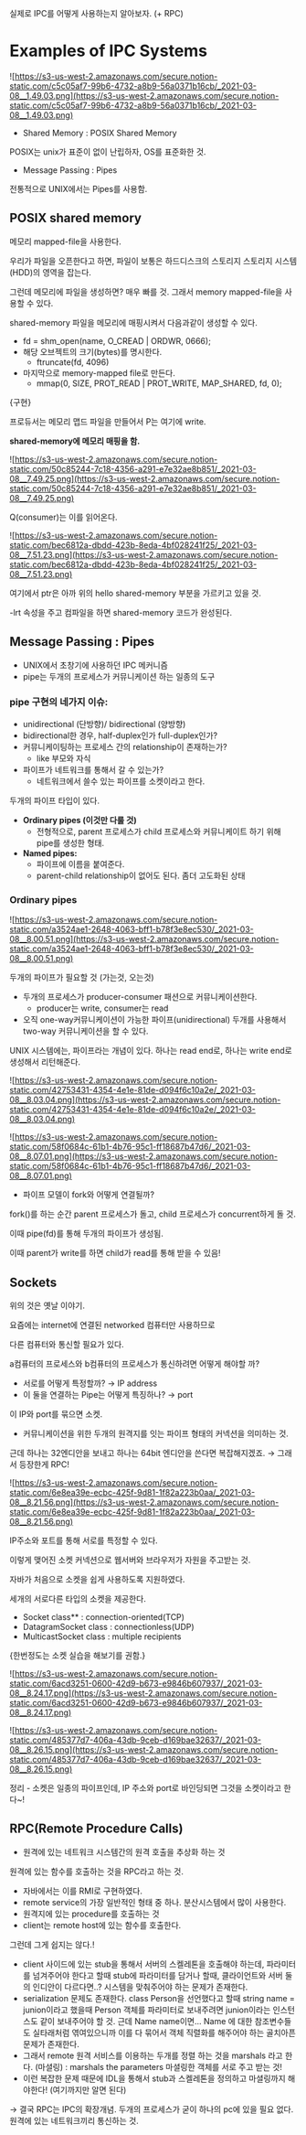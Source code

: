 실제로 IPC를 어떻게 사용하는지 알아보자. (+ RPC)

# Examples of IPC Systems

![https://s3-us-west-2.amazonaws.com/secure.notion-static.com/c5c05af7-99b6-4732-a8b9-56a0371b16cb/_2021-03-08__1.49.03.png](https://s3-us-west-2.amazonaws.com/secure.notion-static.com/c5c05af7-99b6-4732-a8b9-56a0371b16cb/_2021-03-08__1.49.03.png)

- Shared Memory : POSIX Shared Memory

POSIX는 unix가 표준이 없이 난립하자, OS를 표준화한 것.

- Message Passing : Pipes

전통적으로 UNIX에서는 Pipes를 사용함.

## POSIX shared memory

메모리 mapped-file을 사용한다.

우리가 파일을 오픈한다고 하면, 파일이 보통은 하드디스크의 스토리지 스토리지 시스템(HDD)의 영역을 잡는다.

그런데 메모리에 파일을 생성하면? 매우 빠를 것. 그래서 memory mapped-file을 사용할 수 있다.

shared-memory 파일을 메모리에 매핑시켜서 다음과같이 생성할 수 있다.

- fd = shm_open(name, O_CREAD | ORDWR, 0666);
- 해당 오브젝트의 크기(bytes)를 명시한다.
    - ftruncate(fd, 4096)
- 마지막으로 memory-mapped file로 만든다.
    - mmap(0, SIZE, PROT_READ | PROT_WRITE, MAP_SHARED, fd, 0);

{구현}

프로듀서는 메모리 맵드 파일을 만들어서 P는 여기에 write.

**shared-memory에 메모리 매핑을 함.**

![https://s3-us-west-2.amazonaws.com/secure.notion-static.com/50c85244-7c18-4356-a291-e7e32ae8b851/_2021-03-08__7.49.25.png](https://s3-us-west-2.amazonaws.com/secure.notion-static.com/50c85244-7c18-4356-a291-e7e32ae8b851/_2021-03-08__7.49.25.png)

Q(consumer)는 이를 읽어온다.

![https://s3-us-west-2.amazonaws.com/secure.notion-static.com/bec6812a-dbdd-423b-8eda-4bf028241f25/_2021-03-08__7.51.23.png](https://s3-us-west-2.amazonaws.com/secure.notion-static.com/bec6812a-dbdd-423b-8eda-4bf028241f25/_2021-03-08__7.51.23.png)

여기에서 ptr은 아까 위의 hello shared-memory 부분을 가르키고 있을 것.

-lrt 속성을 주고 컴파일을 하면 shared-memory 코드가 완성된다.

## Message Passing : Pipes

- UNIX에서 초창기에 사용하던 IPC 메커니즘
- pipe는 두개의 프로세스가 커뮤니케이션 하는 일종의 도구

### pipe 구현의 네가지 이슈:

- unidirectional (단방향)/ bidirectional (양방향)
- bidirectional한 경우, half-duplex인가 full-duplex인가?
- 커뮤니케이팅하는 프로세스 간의 relationship이 존재하는가?
    - like 부모와 자식
- 파이프가 네트워크를 통해서 갈 수 있는가?
    - 네트워크에서 쓸수 있는 파이프를 소켓이라고 한다.

두개의 파이프 타입이 있다.

- **Ordinary pipes (이것만 다룰 것)**
    - 전형적으로, parent 프로세스가 child 프로세스와 커뮤니케이트 하기 위해 pipe를 생성한 형태.
- **Named pipes:**
    - 파이프에 이름을 붙여준다.
    - parent-child relationship이 없어도 된다. 좀더 고도화된 상태

### Ordinary pipes

![https://s3-us-west-2.amazonaws.com/secure.notion-static.com/a3524ae1-2648-4063-bff1-b78f3e8ec530/_2021-03-08__8.00.51.png](https://s3-us-west-2.amazonaws.com/secure.notion-static.com/a3524ae1-2648-4063-bff1-b78f3e8ec530/_2021-03-08__8.00.51.png)

두개의 파이프가 필요할 것 (가는것, 오는것)

- 두개의 프로세스가 producer-consumer 패션으로 커뮤니케이션한다.
    - producer는 write, consumer는 read
- 오직 one-way커뮤니케이션이 가능한 파이프(unidirectional) 두개를 사용해서 two-way 커뮤니케이션을 할 수 있다.

UNIX 시스템에는, 파이프라는 개념이 있다. 하나는 read end로, 하나는 write end로 생성해서 리턴해준다.

![https://s3-us-west-2.amazonaws.com/secure.notion-static.com/42753431-4354-4e1e-81de-d094f6c10a2e/_2021-03-08__8.03.04.png](https://s3-us-west-2.amazonaws.com/secure.notion-static.com/42753431-4354-4e1e-81de-d094f6c10a2e/_2021-03-08__8.03.04.png)

![https://s3-us-west-2.amazonaws.com/secure.notion-static.com/58f0684c-61b1-4b76-95c1-ff18687b47d6/_2021-03-08__8.07.01.png](https://s3-us-west-2.amazonaws.com/secure.notion-static.com/58f0684c-61b1-4b76-95c1-ff18687b47d6/_2021-03-08__8.07.01.png)

- 파이프 모델이 fork와 어떻게 연결될까?

fork()를 하는 순간 parent 프로세스가 돌고, child 프로세스가 concurrent하게 돌 것.

이때 pipe(fd)를 통해 두개의 파이프가 생성됨.

이때 parent가 write를 하면 child가 read를 통해 받을 수 있음! 

## Sockets

위의 것은 옛날 이야기.

요즘에는 internet에 연결된 networked 컴퓨터만 사용하므로

다른 컴퓨터와 통신할 필요가 있다.

a컴퓨터의 프로세스와 b컴퓨터의 프로세스가 통신하려면 어떻게 해야할 까?

- 서로를 어떻게 특정할까? → IP address
- 이 둘을 연결하는 Pipe는 어떻게 특징하나? → port

이 IP와 port를 묶으면 소켓. 

- 커뮤니케이션을 위한 두개의 원격지를 잇는 파이프 형태의 커넥션을 의미하는 것.

근데 하나는 32엔디안을 보내고 하나는 64bit 엔디안을 쓴다면 복잡해지겠죠. → 그래서 등장한게 RPC!

![https://s3-us-west-2.amazonaws.com/secure.notion-static.com/6e8ea39e-ecbc-425f-9d81-1f82a223b0aa/_2021-03-08__8.21.56.png](https://s3-us-west-2.amazonaws.com/secure.notion-static.com/6e8ea39e-ecbc-425f-9d81-1f82a223b0aa/_2021-03-08__8.21.56.png)

IP주소와 포트를 통해 서로를 특정할 수 있다.

이렇게 맺어진 소켓 커넥션으로 웹서버와 브라우저가 자원을 주고받는 것.

자바가 처음으로 소켓을 쉽게 사용하도록 지원하였다.

세개의 서로다른 타입의 소켓을 제공한다.

- Socket class** : connection-oriented(TCP)
- DatagramSocket class : connectionless(UDP)
- MulticastSocket class : multiple recipients

{한번정도는 소켓 실습을 해보기를 권함.}

![https://s3-us-west-2.amazonaws.com/secure.notion-static.com/6acd3251-0600-42d9-b673-e9846b607937/_2021-03-08__8.24.17.png](https://s3-us-west-2.amazonaws.com/secure.notion-static.com/6acd3251-0600-42d9-b673-e9846b607937/_2021-03-08__8.24.17.png)

![https://s3-us-west-2.amazonaws.com/secure.notion-static.com/485377d7-406a-43db-9ceb-d169bae32637/_2021-03-08__8.26.15.png](https://s3-us-west-2.amazonaws.com/secure.notion-static.com/485377d7-406a-43db-9ceb-d169bae32637/_2021-03-08__8.26.15.png)

정리 - 소켓은 일종의 파이프인데, IP 주소와 port로 바인딩되면 그것을 소켓이라고 한다~!

## RPC(Remote Procedure Calls)

- 원격에 있는 네트워크 시스템간의 원격 호출을 추상화 하는 것

원격에 있는 함수를 호출하는 것을 RPC라고 하는 것.

- 자바에서는 이를 RMI로 구현하였다.
- remote service의 가장 일반적인 형태 중 하나. 분산시스템에서 많이 사용한다.
- 원격지에 있는 procedure를 호출하는 것
- client는 remote host에 있는 함수를 호출한다.

그런데 그게 쉽지는 않다.!

- client 사이드에 있는 stub을 통해서 서버의 스켈레톤을 호출해야 하는데, 파라미터를 넘겨주어야 한다고 할때 stub에 파라미터를 담거나 할때, 클라이언트와 서버 둘의 인디안이 다르다면..? 시스템을 맞춰주어야 하는 문제가 존재한다.
- serialization 문제도 존재한다. class Person을 선언했다고 할때 string name = junion이라고 했을때 Person 객체를 파라미터로 보내주려면 junion이라는 인스턴스도 같이 보내주어야 할 것. 근데 Name name이면... Name 에 대한 참조변수들도 실타래처럼 엮여있으니까 이를 다 묶어서 객체 직렬화를 해주어야 하는 골치아픈 문제가 존재한다.
- 그래서 remote 원격 서비스를 이용하는 두개를 정렬 하는 것을 marshals 라고 한다. (마셜링) : marshals the parameters
마셜링한 객체를 서로 주고 받는 것!
- 이런 복잡한 문제 때문에 IDL을 통해서 stub과 스켈레톤을 정의하고 마셜링까지 해야한다! (여기까지만 알면 된다)

→ 결국 RPC는 IPC의 확장개념. 두개의 프로세스가 굳이 하나의 pc에 있을 필요 없다. 원격에 있는 네트워크끼리 통신하는 것.